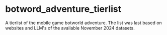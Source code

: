 # botword_adventure_tierlist
A tierlist of the mobile game botworld adventure.
The list was last based on websites and LLM's of the available November 2024 datasets.
